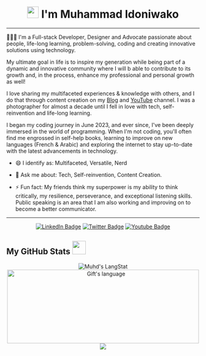 <!-- Heading -->
<h1 align="center"><img src = "https://raw.githubusercontent.com/MartinHeinz/MartinHeinz/master/wave.gif" width = 30px> I'm Muhammad Idoniwako</h1>
 
 <!-- About section -->
 ---
👨🏽‍💻 I'm a Full-stack Developer, Designer and Advocate passionate about people, life-long learning, problem-solving, coding and creating innovative solutions using technology.

My ultimate goal in life is to inspire my generation while being part of a dynamic and innovative community where I will b able to contribute to its growth and, in the process, enhance my professional and personal growth as well!

I love sharing my multifaceted experiences & knowledge with others, and I do that through content creation on my <a href="https://medium.com/@muhammadidoniwako">Blog</a> and <a href="https://www.youtube.com/@muhd-dev">YouTube</a> channel. I was a photographer for almost a decade until I fell in love with tech, self-reinvention and life-long learning.


I began my coding journey in June 2023, and ever since, I've been deeply immersed in the world of programming. When I'm not coding, you'll often find me engrossed in self-help books, learning to improve on new languages (French & Arabic) and exploring the internet to stay up-to-date with the latest advancements in technology.

- 😄 I identify as: Multifaceted, Versatile, Nerd   

- 💬 Ask me about: Tech, Self-reinvention, Content Creation.

- ⚡ Fun fact: My friends think my superpower is my ability to think critically, my resilience, perseverance, and exceptional listening skills. Public speaking is an area that I am also working and improving on to become a better communicator.
<!-- About section: END -->

<!-- Conect section -->
<hr />
    <p align="center">
        <a href="https://linkedin.com/in/muhd-dev"><img src="https://img.shields.io/badge/-Muhammad%20Idoniwako%20-informational?style=plastic&amp;labelColor=informational&amp;logo=LinkedIn&amp;link=https://linkedin.com/in/muhd-dev" alt="LinkedIn Badge"></a> 
       <a href="https://twitter.com/MuhdDev
/"><img src="https://img.shields.io/badge/-Muhd Dev-informational?style=plastic&amp;labelColor=informational&amp;logo=Twitter&amp;link=https://twitter.com/MuhdDev" alt="Twitter Badge"></a>
<a href="https://www.youtube.com/@muhd-dev"><img src="https://img.shields.io/badge/-Muhammad Idoniwako-informational?style=plastic&amp;labelColor=informational&amp;logo=YouTube&amp;link=https://twitter.com/Dev_180Memes" alt="Youtube Badge"></a>
   </p>

 <!-- Conect section: END -->

  <!-- GitHub section -->

 ##  My GitHub Stats <img src = "https://i.pinimg.com/originals/65/c4/f4/65c4f452571be1261e9c623f7da488ac.gif" width = 35px> 
 
 <div align="center">
   <img align="center" src="https://github-readme-streak-stats.herokuapp.com/?user=muhd-dev&theme=dark" alt="Muhd's LangStat" />
  <img align="center" src="https://github-readme-stats.vercel.app/api/top-langs?username=muhd-dev&langs_count=10&show_icons=true&locale=en&layout=compact&theme=dark" alt="Gift's language" height="192px"  width="500px"/>
<img src="https://github-readme-stats.anuraghazra1.vercel.app/api?username=muhd-dev&show_icons=true&theme=dark" />
 </div>

<!-- GitHub section: END -->


<!-- THE END -->



<!--
- 👋 Hi, I’m @muhd-dev
- 👀 I’m interested in ...
- 🌱 I’m currently learning ...
- 💞️ I’m looking to collaborate on ...
- 📫 How to reach me ...

<!---
muhd-dev/muhd-dev is a ✨ special ✨ repository because its `README.md` (this file) appears on your GitHub profile.
You can click the Preview link to take a look at your changes.
--->

